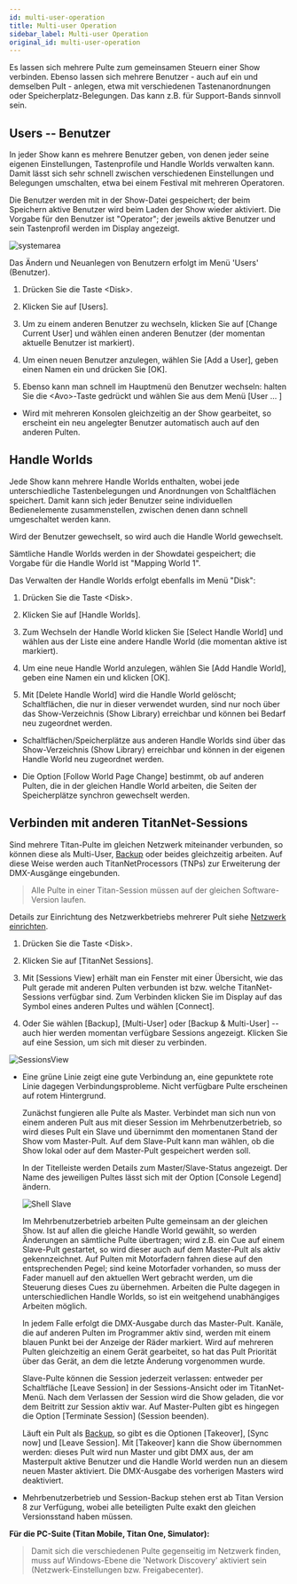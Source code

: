 ```yaml
---
id: multi-user-operation
title: Multi-user Operation
sidebar_label: Multi-user Operation
original_id: multi-user-operation
---
```


Es lassen sich mehrere Pulte zum gemeinsamen Steuern einer Show
verbinden. Ebenso lassen sich mehrere Benutzer - auch auf ein und
demselben Pult - anlegen, etwa mit verschiedenen Tastenanordnungen oder
Speicherplatz-Belegungen. Das kann z.B. für Support-Bands sinnvoll sein.

Users -- Benutzer
-----------------

In jeder Show kann es mehrere Benutzer geben, von denen jeder seine
eigenen Einstellungen, Tastenprofile und Handle Worlds verwalten kann.
Damit lässt sich sehr schnell zwischen verschiedenen Einstellungen und
Belegungen umschalten, etwa bei einem Festival mit mehreren Operatoren.

Die Benutzer werden mit in der Show-Datei gespeichert; der beim
Speichern aktive Benutzer wird beim Laden der Show wieder aktiviert. Die
Vorgabe für den Benutzer ist "Operator"; der jeweils aktive Benutzer und
sein Tastenprofil werden im Display angezeigt.

![systemarea](/docs/images/System-Area.png)

Das Ändern und Neuanlegen von Benutzern erfolgt im Menü 'Users'
(Benutzer).

1.  Drücken Sie die Taste \<Disk\>.

2.  Klicken Sie auf \[Users\].

3.  Um zu einem anderen Benutzer zu wechseln, klicken Sie auf \[Change
Current User\] und wählen einen anderen Benutzer (der momentan aktuelle
Benutzer ist markiert).

4.  Um einen neuen Benutzer anzulegen, wählen Sie \[Add a User\], geben
einen Namen ein und drücken Sie \[OK\].

5.  Ebenso kann man schnell im Hauptmenü den Benutzer wechseln: halten
Sie die \<Avo\>-Taste gedrückt und wählen Sie aus dem Menü \[User ... \]

-   Wird mit mehreren Konsolen gleichzeitig an der Show gearbeitet, so
    erscheint ein neu angelegter Benutzer automatisch auch auf den
    anderen Pulten.

Handle Worlds
-------------

Jede Show kann mehrere Handle Worlds enthalten, wobei jede
unterschiedliche Tastenbelegungen und Anordnungen von Schaltflächen
speichert. Damit kann sich jeder Benutzer seine individuellen
Bedienelemente zusammenstellen, zwischen denen dann schnell umgeschaltet
werden kann.

Wird der Benutzer gewechselt, so wird auch die Handle World gewechselt.

Sämtliche Handle Worlds werden in der Showdatei gespeichert; die Vorgabe
für die Handle World ist "Mapping World 1".

Das Verwalten der Handle Worlds erfolgt ebenfalls im Menü "Disk":

1.  Drücken Sie die Taste \<Disk\>.

2.  Klicken Sie auf \[Handle Worlds\].

3.  Zum Wechseln der Handle World klicken Sie \[Select Handle World\]
und wählen aus der Liste eine andere Handle World (die momentan aktive
ist markiert).

4.  Um eine neue Handle World anzulegen, wählen Sie \[Add Handle
World\], geben eine Namen ein und klicken \[OK\].

5.  Mit \[Delete Handle World\] wird die Handle World gelöscht;
Schaltflächen, die nur in dieser verwendet wurden, sind nur noch über
das Show-Verzeichnis (Show Library) erreichbar und können bei Bedarf neu
zugeordnet werden.

-   Schaltflächen/Speicherplätze aus anderen Handle Worlds sind über das
    Show-Verzeichnis (Show Library) erreichbar und können in der eigenen
    Handle World neu zugeordnet werden.

-   Die Option \[Follow World Page Change\] bestimmt, ob auf anderen
    Pulten, die in der gleichen Handle World arbeiten, die Seiten der
    Speicherplätze synchron gewechselt werden.

Verbinden mit anderen TitanNet-Sessions
---------------------------------------

Sind mehrere Titan-Pulte im gleichen Netzwerk miteinander
verbunden, so können diese als Multi-User, [Backup](../running-the-show/linking-consoles-for-multi-user-or-backup.md#pulte-für-den-backup-betrieb-einrichten) oder beides
gleichzeitig arbeiten. Auf diese Weise werden auch
TitanNetProcessors (TNPs) zur Erweiterung der DMX-Ausgänge
eingebunden.

> Alle Pulte in einer Titan-Session müssen auf der gleichen Software-Version laufen.

Details zur Einrichtung des Netzwerkbetriebs mehrerer Pult siehe
[Netzwerk einrichten](../networking.md).

1.  Drücken Sie die Taste \<Disk\>.

2.  Klicken Sie auf \[TitanNet Sessions\].

3.  Mit \[Sessions View\] erhält man ein Fenster mit einer Übersicht,
wie das Pult gerade mit anderen Pulten verbunden ist bzw. welche
TitanNet-Sessions verfügbar sind. Zum Verbinden klicken Sie im Display
auf das Symbol eines anderen Pultes und wählen \[Connect\].

4.  Oder Sie wählen \[Backup\], \[Multi-User\] oder \[Backup &
Multi-User\] -- auch hier werden momentan verfügbare Sessions angezeigt.
Klicken Sie auf eine Session, um sich mit dieser zu verbinden.

![SessionsView](/docs/images/SessionsView.png)

-   Eine grüne Linie zeigt eine gute Verbindung an, eine gepunktete rote
    Linie dagegen Verbindungsprobleme. Nicht verfügbare Pulte erscheinen
    auf rotem Hintergrund.

    Zunächst fungieren alle Pulte als Master. Verbindet man sich nun von
    einem anderen Pult aus mit dieser Session im Mehrbenutzerbetrieb, so
    wird dieses Pult ein Slave und übernimmt den momentanen Stand der
    Show vom Master-Pult. Auf dem Slave-Pult kann man wählen, ob die
    Show lokal oder auf dem Master-Pult gespeichert werden soll.

    In der Titelleiste werden Details zum Master/Slave-Status angezeigt.
    Der Name des jeweiligen Pultes lässt sich mit der Option \[Console
    Legend\] ändern.

    ![Shell Slave](/docs/images/Shell-Slave.png)

	Im Mehrbenutzerbetrieb arbeiten Pulte gemeinsam an der gleichen Show.
	Ist auf allen die gleiche Handle World gewählt, so werden Änderungen an
	sämtliche Pulte übertragen; wird z.B. ein Cue auf einem Slave-Pult
	gestartet, so wird dieser auch auf dem Master-Pult als aktiv
	gekennzeichnet. Auf Pulten mit Motorfadern fahren diese auf den
	entsprechenden Pegel; sind keine Motorfader vorhanden, so muss der Fader
	manuell auf den aktuellen Wert gebracht werden, um die Steuerung dieses
	Cues zu übernehmen. Arbeiten die Pulte dagegen in unterschiedlichen
	Handle Worlds, so ist ein weitgehend unabhängiges Arbeiten möglich.

	In jedem Falle erfolgt die DMX-Ausgabe durch das Master-Pult. Kanäle,
	die auf anderen Pulten im Programmer aktiv sind, werden mit einem blauen
	Punkt bei der Anzeige der Räder markiert. Wird auf mehreren Pulten
	gleichzeitig an einem Gerät gearbeitet, so hat das Pult Priorität über
	das Gerät, an dem die letzte Änderung vorgenommen wurde.

	Slave-Pulte können die Session jederzeit verlassen: entweder per
	Schaltfläche \[Leave Session\] in der Sessions-Ansicht oder im
	TitanNet-Menü. Nach dem Verlassen der Session wird die Show geladen, die
	vor dem Beitritt zur Session aktiv war. Auf Master-Pulten gibt es
	hingegen die Option \[Terminate Session\] (Session beenden).

	Läuft ein Pult als [Backup](../running-the-show/linking-consoles-for-multi-user-or-backup.md#pulte-für-den-backup-betrieb-einrichten), so gibt es die Optionen \[Takeover\], \[Sync
	now\] und \[Leave Session\]. Mit \[Takeover\] kann die Show übernommen
	werden: dieses Pult wird nun Master und gibt DMX aus, der am Masterpult
	aktive Benutzer und die Handle World werden nun an diesem neuen Master
	aktiviert. Die DMX-Ausgabe des vorherigen Masters wird deaktiviert.

-   Mehrbenutzerbetrieb und Session-Backup stehen erst ab Titan Version
    8 zur Verfügung, wobei alle beteiligten Pulte exakt den gleichen
    Versionsstand haben müssen.

**Für die PC-Suite (Titan Mobile, Titan One, Simulator):**

> Damit sich die verschiedenen Pulte gegenseitig im Netzwerk finden, muss auf Windows-Ebene die 'Network Discovery' aktiviert sein (Netzwerk-Einstellungen bzw. Freigabecenter).
